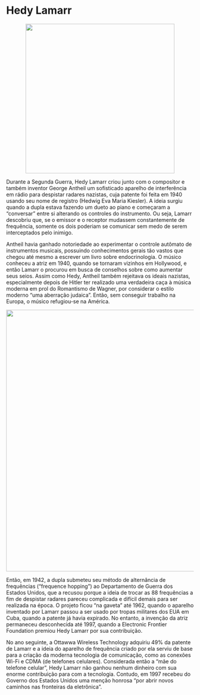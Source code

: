 # Hedy Lamarr

<p  align="center">
<img  src="https://www.indiewire.com/wp-content/uploads/2018/05/hedy-lamarr-algiers-1938.jpg?resize=789,600"  heigth="100"  width="400"/>
<p/>

Durante a Segunda Guerra, Hedy Lamarr criou junto com o compositor e também inventor George Antheil um sofisticado aparelho de interferência em rádio para despistar radares nazistas, cuja patente foi feita em 1940 usando seu nome de registro (Hedwig Eva Maria Kiesler). A ideia surgiu quando a dupla estava fazendo um dueto ao piano e começaram a “conversar” entre si alterando os controles do instrumento. Ou seja, Lamarr descobriu que, se o emissor e o receptor mudassem constantemente de frequência, somente os dois poderiam se comunicar sem medo de serem interceptados pelo inimigo.

Antheil havia ganhado notoriedade ao experimentar o controle autômato de instrumentos musicais, possuindo conhecimentos gerais tão vastos que chegou até mesmo a escrever um livro sobre endocrinologia. O músico conheceu a atriz em 1940, quando se tornaram vizinhos em Hollywood, e então Lamarr o procurou em busca de conselhos sobre como aumentar seus seios. Assim como Hedy, Antheil também rejeitava os ideais nazistas, especialmente depois de Hitler ter realizado uma verdadeira caça à música moderna em prol do Romantismo de Wagner, por considerar o estilo moderno “uma aberração judaica”. Então, sem conseguir trabalho na Europa, o músico refugiou-se na América.

<p  align="center">
<img  src="https://imagens.canaltech.com.br/156039.279901-Hedy-Lamarr.jpg"  heigth="100"  width="700"/>
<p/>

Então, em 1942, a dupla submeteu seu método de alternância de frequências (“frequence hopping”) ao Departamento de Guerra dos Estados Unidos, que a recusou porque a ideia de trocar as 88 frequências a fim de despistar radares pareceu complicada e difícil demais para ser realizada na época. O projeto ficou “na gaveta” até 1962, quando o aparelho inventado por Lamarr passou a ser usado por tropas militares dos EUA em Cuba, quando a patente já havia expirado. No entanto, a invenção da atriz permaneceu desconhecida até 1997, quando a Electronic Frontier Foundation premiou Hedy Lamarr por sua contribuição.

No ano seguinte, a Ottawwa Wireless Technology adquiriu 49% da patente de Lamarr e a ideia do aparelho de frequência criado por ela serviu de base para a criação da moderna tecnologia de comunicação, como as conexões Wi-Fi e CDMA (de telefones celulares). Considerada então a “mãe do telefone celular”, Hedy Lamarr não ganhou nenhum dinheiro com sua enorme contribuição para com a tecnologia. Contudo, em 1997 recebeu do Governo dos Estados Unidos uma menção honrosa “por abrir novos caminhos nas fronteiras da eletrônica”.


